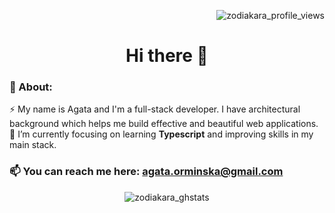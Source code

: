 <p align="right"> <img src="https://komarev.com/ghpvc/?username=zodiakara&label=Profile%20views&color=0e75b6&style=flat" alt="zodiakara_profile_views" /> </p>

<h1 align="center"> Hi there 👋 </h1>

### 💫 About:
⚡ My name is Agata and I'm a full-stack developer. I have architectural background which helps me build effective and beautiful web applications. <br/>
🌱 I’m currently focusing on learning **Typescript** and improving skills in my main stack.

### 📫 You can reach me here: **agata.orminska@gmail.com**



<!--
**zodiakara/zodiakara** is a ✨ _special_ ✨ repository because its `README.md` (this file) appears on your GitHub profile.

Here are some ideas to get you started:

- 🔭 I’m currently working on ...
- 🌱 I’m currently learning ...
- 👯 I’m looking to collaborate on ...
- 🤔 I’m looking for help with ...
- 💬 Ask me about ...
- 📫 How to reach me: ...
- 😄 Pronouns: ...
- ⚡ Fun fact: ...
-->




<p align="center"><img align="center" src="https://github-readme-streak-stats.herokuapp.com/?user=zodiakara&" alt="zodiakara_ghstats" /></p>
